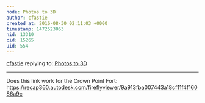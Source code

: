 ```yaml
---
node: Photos to 3D
author: cfastie
created_at: 2016-08-30 02:11:03 +0000
timestamp: 1472523063
nid: 13310
cid: 15265
uid: 554
---
```




[cfastie](../profile/cfastie) replying to: [Photos to 3D](../notes/cfastie/07-26-2016/photos-to-3d)

----
Does this link work for the Crown Point Fort: https://recap360.autodesk.com/fireflyviewer/9a913fba007443a18cf11f4f16086a9c
